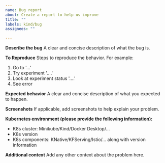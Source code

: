 ```yaml
---
name: Bug report
about: Create a report to help us improve
title: ""
labels: kind/bug
assignees: ""

---
```


**Describe the bug**
A clear and concise description of what the bug is.

**To Reproduce**
Steps to reproduce the behavior. For example:
1. Go to '...'
2. Try experiment '....'
3. Look at experiment status '....'
4. See error

**Expected behavior**
A clear and concise description of what you expected to happen.

**Screenshots**
If applicable, add screenshots to help explain your problem.

**Kubernetes environment (please provide the following information):**
 - K8s cluster: Minikube/Kind/Docker Desktop/...
 - K8s version
 - K8s components: KNative/KFServing/Istio/... along with version information

**Additional context**
Add any other context about the problem here.